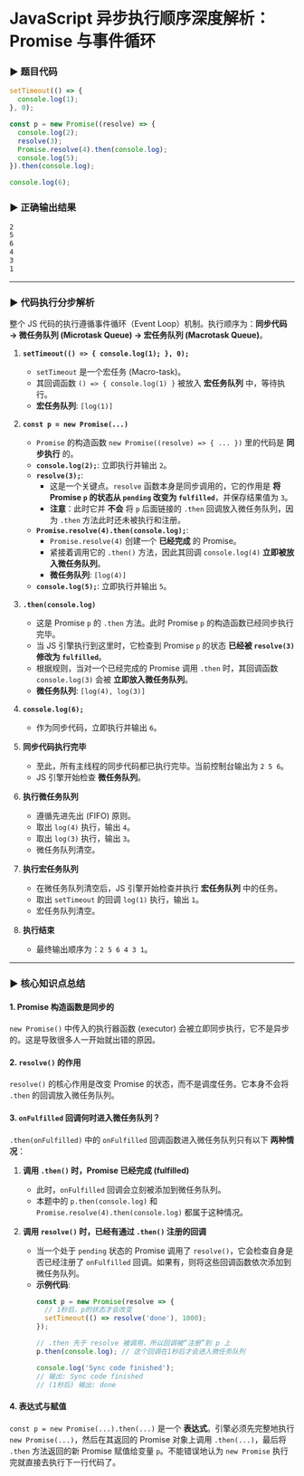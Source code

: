 # JavaScript 异步执行顺序深度解析：Promise 与事件循环

### ► 题目代码

```javascript
setTimeout(() => {
  console.log(1);
}, 0);

const p = new Promise((resolve) => {
  console.log(2);
  resolve(3);
  Promise.resolve(4).then(console.log);
  console.log(5);
}).then(console.log);

console.log(6);
```

### ► 正确输出结果

```bash
2
5
6
4
3
1
```

-----

### ► 代码执行分步解析

整个 JS 代码的执行遵循事件循环（Event Loop）机制。执行顺序为：**同步代码 → 微任务队列 (Microtask Queue) → 宏任务队列 (Macrotask Queue)**。

1.  **`setTimeout(() => { console.log(1); }, 0);`**

      * `setTimeout` 是一个宏任务 (Macro-task)。
      * 其回调函数 `() => { console.log(1) }` 被放入 **宏任务队列** 中，等待执行。
      * **宏任务队列**: `[log(1)]`

2.  **`const p = new Promise(...)`**

      * `Promise` 的构造函数 `new Promise((resolve) => { ... })` 里的代码是 **同步执行** 的。
      * **`console.log(2);`**: 立即执行并输出 `2`。
      * **`resolve(3);`**:
          * 这是一个关键点。`resolve` 函数本身是同步调用的，它的作用是 **将 Promise `p` 的状态从 `pending` 改变为 `fulfilled`**，并保存结果值为 `3`。
          * **注意**：此时它并 **不会** 将 `p` 后面链接的 `.then` 回调放入微任务队列，因为 `.then` 方法此时还未被执行和注册。
      * **`Promise.resolve(4).then(console.log);`**:
          * `Promise.resolve(4)` 创建一个 **已经完成** 的 Promise。
          * 紧接着调用它的 `.then()` 方法，因此其回调 `console.log(4)` **立即被放入微任务队列**。
          * **微任务队列**: `[log(4)]`
      * **`console.log(5);`**: 立即执行并输出 `5`。

3.  **`.then(console.log)`**

      * 这是 Promise `p` 的 `.then` 方法。此时 Promise `p` 的构造函数已经同步执行完毕。
      * 当 JS 引擎执行到这里时，它检查到 Promise `p` 的状态 **已经被 `resolve(3)` 修改为 `fulfilled`**。
      * 根据规则，当对一个已经完成的 Promise 调用 `.then` 时，其回调函数 `console.log(3)` 会被 **立即放入微任务队列**。
      * **微任务队列**: `[log(4), log(3)]`

4.  **`console.log(6);`**

      * 作为同步代码，立即执行并输出 `6`。

5.  **同步代码执行完毕**

      * 至此，所有主线程的同步代码都已执行完毕。当前控制台输出为 `2 5 6`。
      * JS 引擎开始检查 **微任务队列**。

6.  **执行微任务队列**

      * 遵循先进先出 (FIFO) 原则。
      * 取出 `log(4)` 执行，输出 `4`。
      * 取出 `log(3)` 执行，输出 `3`。
      * 微任务队列清空。

7.  **执行宏任务队列**

      * 在微任务队列清空后，JS 引擎开始检查并执行 **宏任务队列** 中的任务。
      * 取出 `setTimeout` 的回调 `log(1)` 执行，输出 `1`。
      * 宏任务队列清空。

8.  **执行结束**

      * 最终输出顺序为：`2 5 6 4 3 1`。

-----

### ► 核心知识点总结

#### 1\. Promise 构造函数是同步的

`new Promise()` 中传入的执行器函数 (executor) 会被立即同步执行，它不是异步的。这是导致很多人一开始就出错的原因。

#### 2\. `resolve()` 的作用

`resolve()` 的核心作用是改变 Promise 的状态，而不是调度任务。它本身不会将 `.then` 的回调放入微任务队列。

#### 3\. `onFulfilled` 回调何时进入微任务队列？

`.then(onFulfilled)` 中的 `onFulfilled` 回调函数进入微任务队列只有以下 **两种情况**：

1.  **调用 `.then()` 时，Promise 已经完成 (fulfilled)**

      * 此时，`onFulfilled` 回调会立刻被添加到微任务队列。
      * 本题中的 `p.then(console.log)` 和 `Promise.resolve(4).then(console.log)` 都属于这种情况。

2.  **调用 `resolve()` 时，已经有通过 `.then()` 注册的回调**

      * 当一个处于 `pending` 状态的 Promise 调用了 `resolve()`，它会检查自身是否已经注册了 `onFulfilled` 回调。如果有，则将这些回调函数依次添加到微任务队列。
      * **示例代码**:
        ```javascript
        const p = new Promise(resolve => {
          // 1秒后，p的状态才会改变
          setTimeout(() => resolve('done'), 1000);
        });

        // .then 先于 resolve 被调用，所以回调被“注册”到 p 上
        p.then(console.log); // 这个回调在1秒后才会进入微任务队列

        console.log('Sync code finished');
        // 输出: Sync code finished
        // (1秒后) 输出: done
        ```

#### 4\. 表达式与赋值

`const p = new Promise(...).then(...)` 是一个 **表达式**。引擎必须先完整地执行 `new Promise(...)`，然后在其返回的 Promise 对象上调用 `.then(...)`，最后将 `.then` 方法返回的新 Promise 赋值给变量 `p`。不能错误地认为 `new Promise` 执行完就直接去执行下一行代码了。